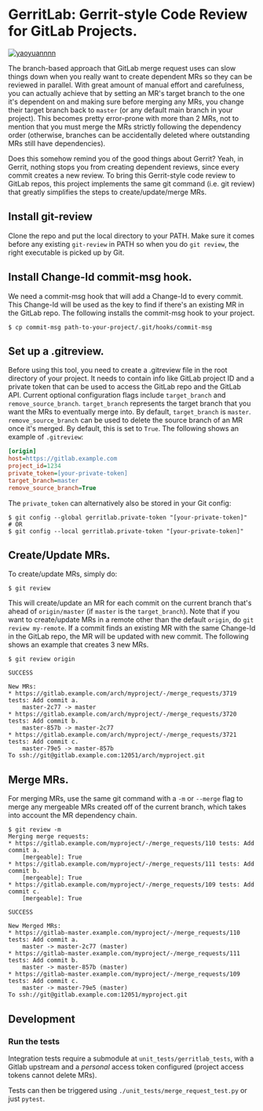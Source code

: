 GerritLab: Gerrit-style Code Review for GitLab Projects.
========================================================

[![yaoyuannnn](https://circleci.com/gh/yaoyuannnn/gerritlab.svg?style=shield)](https://circleci.com/gh/yaoyuannnn/gerritlab)

The branch-based approach that GitLab merge request uses can slow things down
when you really want to create dependent MRs so they can be reviewed in
parallel. With great amount of manual effort and carefulness, you can actually
achieve that by setting an MR's target branch to the one it's dependent on and
making sure before merging any MRs, you change their target branch back to
`master` (or any default main branch in your project). This becomes pretty
error-prone with more than 2 MRs, not to mention that you must merge the MRs
strictly following the dependency order (otherwise, branches can be
accidentally deleted where outstanding MRs still have dependencies).

Does this somehow remind you of the good things about Gerrit? Yeah, in Gerrit,
nothing stops you from creating dependent reviews, since every commit creates a
new review. To bring this Gerrit-style code review to GitLab repos, this
project implements the same git command (i.e. git review) that greatly
simplifies the steps to create/update/merge MRs.

## Install git-review
Clone the repo and put the local directory to your PATH. Make sure it comes
before any existing `git-review` in PATH so when you do `git review`, the right
executable is picked up by Git.

## Install Change-Id commit-msg hook.
We need a commit-msg hook that will add a Change-Id to every commit. This
Change-Id will be used as the key to find if there's an existing MR in the
GitLab repo. The following installs the commit-msg hook to your project.

```console
$ cp commit-msg path-to-your-project/.git/hooks/commit-msg
```

## Set up a .gitreview.

Before using this tool, you need to create a .gitreview file in the root
directory of your project. It needs to contain info like GitLab project ID and
a private token that can be used to access the GitLab repo and the GitLab API.
Current optional configuration flags include `target_branch` and
`remove_source_branch`. `target_branch` represents the target branch that you
want the MRs to eventually merge into. By default, `target_branch` is `master`.
`remove_source_branch` can be used to delete the source branch of an MR once
it's merged. By default, this is set to `True`.  The following shows an example
of `.gitreview`:

```ini
[origin]
host=https://gitlab.example.com
project_id=1234
private_token=[your-private-token]
target_branch=master
remove_source_branch=True
```


The `private_token` can alternatively also be stored in your Git config:

```console
$ git config --global gerritlab.private-token "[your-private-token]"
# OR
$ git config --local gerritlab.private-token "[your-private-token]"
```

## Create/Update MRs.

To create/update MRs, simply do:

```console
$ git review
```

This will create/update an MR for each commit on the current branch that's
ahead of `origin/master` (if `master` is the `target_branch`).  Note that if
you want to create/update MRs in a remote other than the default `origin`, do
`git review my-remote`.  If a commit finds an existing MR with the same
Change-Id in the GitLab repo, the MR will be updated with new commit. The
following shows an example that creates 3 new MRs.

```console
$ git review origin

SUCCESS

New MRs:
* https://gitlab.example.com/arch/myproject/-/merge_requests/3719 tests: Add commit a.
    master-2c77 -> master
* https://gitlab.example.com/arch/myproject/-/merge_requests/3720 tests: Add commit b.
    master-857b -> master-2c77
* https://gitlab.example.com/arch/myproject/-/merge_requests/3721 tests: Add commit c.
    master-79e5 -> master-857b
To ssh://git@gitlab.example.com:12051/arch/myproject.git
```

## Merge MRs.

For merging MRs, use the same git command with a `-m` or `--merge` flag to
merge any mergeable MRs created off of the current branch, which takes into
account the MR dependency chain.

```console
$ git review -m
Merging merge requests:
* https://gitlab.example.com/myproject/-/merge_requests/110 tests: Add commit a.
    [mergeable]: True
* https://gitlab.example.com/myproject/-/merge_requests/111 tests: Add commit b.
    [mergeable]: True
* https://gitlab.example.com/myproject/-/merge_requests/109 tests: Add commit c.
    [mergeable]: True

SUCCESS

New Merged MRs:
* https://gitlab-master.example.com/myproject/-/merge_requests/110 tests: Add commit a.
    master -> master-2c77 (master)
* https://gitlab-master.example.com/myproject/-/merge_requests/111 tests: Add commit b.
    master -> master-857b (master)
* https://gitlab-master.example.com/myproject/-/merge_requests/109 tests: Add commit c.
    master -> master-79e5 (master)
To ssh://git@gitlab.example.com:12051/myproject.git
```

## Development
### Run the tests
Integration tests require a submodule at `unit_tests/gerritlab_tests`, with a
Gitlab upstream and a *personal* access token configured (project access tokens
cannot delete MRs).

Tests can then be triggered using `./unit_tests/merge_request_test.py` or just
`pytest`.
